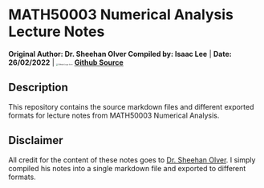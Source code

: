 # MATH50003 Numerical Analysis Lecture Notes

**Original Author: Dr. Sheehan Olver   Compiled by: Isaac Lee**     |     **Date: 26/02/2022**     |    <img src="https://cdn.iconscout.com/icon/free/png-128/github-logo-3002017-2496133.png" alt="Github Logo Icon" style="zoom:25%;" />   <u>**[Github Source](https://github.com/Imperial-MATH50003/MATH50003NumericalAnalysis)**</u>   

## Description
This repository contains the source markdown files and different
exported formats for lecture notes from MATH50003 Numerical Analysis.

## Disclaimer
All credit for the content of these notes goes to [Dr. Sheehan Olver](https://github.com/dlfivefifty).
I simply compiled his notes into a single markdown file and exported to different formats.
